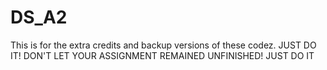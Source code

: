 # DS_A2
This is for the extra credits and backup versions of these codez.
JUST DO IT!
DON'T LET YOUR ASSIGNMENT REMAINED UNFINISHED!
JUST DO IT
